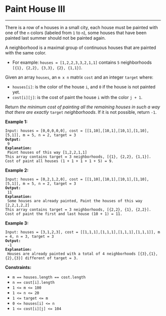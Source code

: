 # Paint House III

***

There is a row of `m` houses in a small city, each house must be painted with one of the `n` colors (labeled from `1` to `n`), some houses that have been painted last summer should not be painted again.

A neighborhood is a maximal group of continuous houses that are painted with the same color.

* For example: `houses = [1,2,2,3,3,2,1,1]` contains `5` neighborhoods `[{1}, {2,2}, {3,3}, {2}, {1,1}]`.

Given an array `houses`, an `m x n` matrix `cost` and an integer `target` where:

* `houses[i]`: is the color of the house `i`, and `0` if the house is not painted yet.
* `cost[i][j]`: is the cost of paint the house `i` with the color `j + 1`.

Return _the minimum cost of painting all the remaining houses in such a way that there are exactly_ `target` _neighborhoods_. If it is not possible, return `-1`.

&#x20;

**Example 1:**

<pre><code>Input: houses = [0,0,0,0,0], cost = [[1,10],[10,1],[10,1],[1,10],[5,1]], m = 5, n = 2, target = 3
<strong>Output:
</strong> 9
<strong>Explanation:
</strong> Paint houses of this way [1,2,2,1,1]
This array contains target = 3 neighborhoods, [{1}, {2,2}, {1,1}].
Cost of paint all houses (1 + 1 + 1 + 1 + 5) = 9.</code></pre>

**Example 2:**

<pre><code>Input: houses = [0,2,1,2,0], cost = [[1,10],[10,1],[10,1],[1,10],[5,1]], m = 5, n = 2, target = 3
<strong>Output:
</strong> 11
<strong>Explanation:
</strong> Some houses are already painted, Paint the houses of this way [2,2,1,2,2]
This array contains target = 3 neighborhoods, [{2,2}, {1}, {2,2}]. 
Cost of paint the first and last house (10 + 1) = 11.</code></pre>

**Example 3:**

<pre><code>Input: houses = [3,1,2,3], cost = [[1,1,1],[1,1,1],[1,1,1],[1,1,1]], m = 4, n = 3, target = 3
<strong>Output:
</strong> -1
<strong>Explanation:
</strong> Houses are already painted with a total of 4 neighborhoods [{3},{1},{2},{3}] different of target = 3.</code></pre>

&#x20;

**Constraints:**

* `m == houses.length == cost.length`
* `n == cost[i].length`
* `1 <= m <= 100`
* `1 <= n <= 20`
* `1 <= target <= m`
* `0 <= houses[i] <= n`
* `1 <= cost[i][j] <= 104`
